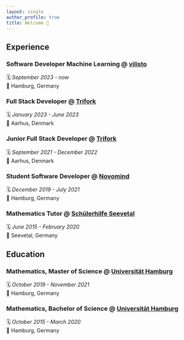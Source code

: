 ```yaml
---
layout: single
author_profile: true
title: Welcome 🤗
---
```


## Experience

### Software Developer Machine Learning @ [vilisto](https://www.vilisto.de/en/)

🗓️ *September 2023 - now*  
📍 Hamburg, Germany

### Full Stack Developer @ [Trifork](https://trifork.com/)

🗓️ *January 2023 - June 2023*  
📍 Aarhus, Denmark

### Junior Full Stack Developer @ [Trifork](https://trifork.com/)

🗓️ *September 2021 - December 2022*  
📍 Aarhus, Denmark

### Student Software Developer @ [Novomind](https://www.novomind.com/)

🗓️ *December 2019 - July 2021*  
📍 Hamburg, Germany

### Mathematics Tutor @ [Schülerhilfe Seevetal](https://www.schuelerhilfe.de/nachhilfe/seevetal/)

🗓️ *June 2015 - February 2020*  
📍 Seevetal, Germany

## Education

### Mathematics, Master of Science @ [Universität Hamburg](https://www.uni-hamburg.de/)

🗓️ *October 2019 - November 2021*  
📍 Hamburg, Germany

### Mathematics, Bachelor of Science @ [Universität Hamburg](https://www.uni-hamburg.de/)

🗓️ *October 2015 - March 2020*  
📍 Hamburg, Germany
